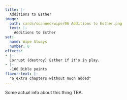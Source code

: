 ```yaml
---
title: |-
  Additions to Esther
image: 
  path: cards/scanned/wipe/06 Additions to Esther.png
  text: |-
    Additions to Esther
set:
  name: Wipe Always
  number: 6
effects: 
- |-
  Corrupt (destroy) Esther if it's in play.
- |-
  -100 Bible points
flavor-text: |-
  "6 extra chapters without much added"
---
```

Some actual info about this thing TBA.
